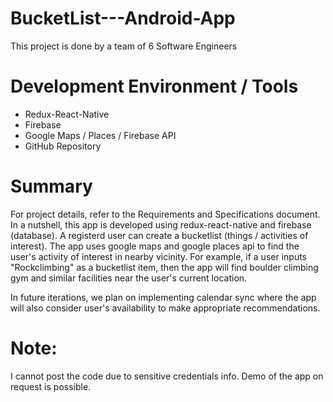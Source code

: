 # BucketList---Android-App
This project is done by a team of 6 Software Engineers

# Development Environment / Tools
* Redux-React-Native
* Firebase
* Google Maps / Places / Firebase API
* GitHub Repository

# Summary
For project details, refer to the Requirements and Specifications document. In a nutshell, this app is developed using redux-react-native and firebase (database). A registerd user can create a bucketlist (things / activities of interest). The app uses google maps and google places api to find the user's activity of interest in nearby vicinity. For example, if a user inputs "Rockclimbing" as a bucketlist item, then the app will find boulder climbing gym and similar facilities near the user's current location. 

In future iterations, we plan on implementing calendar sync where the app will also consider user's availability to make appropriate recommendations. 

# Note: 
I cannot post the code due to sensitive credentials info. Demo of the app on request is possible. 
